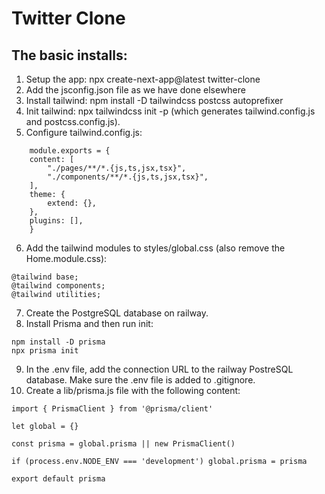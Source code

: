 # Twitter Clone

## The basic installs:

1. Setup the app: npx create-next-app@latest twitter-clone
2. Add the jsconfig.json file as we have done elsewhere
3. Install tailwind: npm install -D tailwindcss postcss autoprefixer
4. Init tailwind: npx tailwindcss init -p (which generates tailwind.config.js and postcss.config.js).
5. Configure tailwind.config.js:
```
    module.exports = {
    content: [
        "./pages/**/*.{js,ts,jsx,tsx}",
        "./components/**/*.{js,ts,jsx,tsx}",
    ],
    theme: {
        extend: {},
    },
    plugins: [],
    }
```
6. Add the tailwind modules to styles/global.css (also remove the Home.module.css):
```
@tailwind base;
@tailwind components;
@tailwind utilities;
```
7. Create the PostgreSQL database on railway.
8. Install Prisma and then run init:
```
npm install -D prisma
npx prisma init
```
9. In the .env file, add the connection URL to the railway PostreSQL database.  Make sure the .env file is added to .gitignore.
10. Create a lib/prisma.js file with the following content:
```
import { PrismaClient } from '@prisma/client'

let global = {}

const prisma = global.prisma || new PrismaClient()

if (process.env.NODE_ENV === 'development') global.prisma = prisma

export default prisma
```